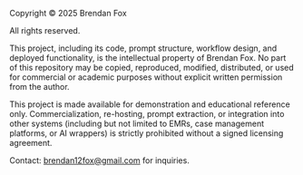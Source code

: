 Copyright © 2025 Brendan Fox

All rights reserved.

This project, including its code, prompt structure, workflow design, and deployed functionality, is the intellectual property of Brendan Fox. No part of this repository may be copied, reproduced, modified, distributed, or used for commercial or academic purposes without explicit written permission from the author.

This project is made available for demonstration and educational reference only. Commercialization, re-hosting, prompt extraction, or integration into other systems (including but not limited to EMRs, case management platforms, or AI wrappers) is strictly prohibited without a signed licensing agreement.

Contact: brendan12fox@gmail.com for inquiries.
